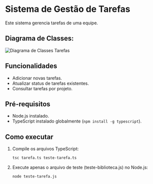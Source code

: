 # Sistema de Gestão de Tarefas

Este sistema gerencia tarefas de uma equipe.

## Diagrama de Classes:

![Diagrama de Classes Tarefas](https://github.com/user-attachments/assets/4b287b95-f99b-4ebe-ab0a-87d741299c32)

## Funcionalidades

- Adicionar novas tarefas.
- Atualizar status de tarefas existentes.
- Consultar tarefas por projeto.

## Pré-requisitos

- Node.js instalado.
- TypeScript instalado globalmente (`npm install -g typescript`).

## Como executar

1. Compile os arquivos TypeScript:
   ```bash
   tsc tarefa.ts teste-tarefa.ts
2. Execute apenas o arquivo de teste (teste-biblioteca.js) no Node.js:
    ```bash
   node teste-tarefa.js

